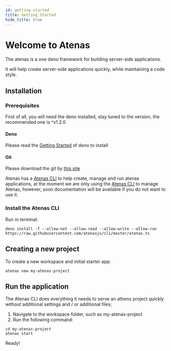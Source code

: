 ```yaml
---
id: getting-started
title: Getting Started
hide_title: true
---
```


# Welcome to Atenas

The atenas is a one deno framework for building server-side applications.

It will help create server-side applications quickly, while maintaining a code style.

## Installation

### Prerequisites

First of all, you will need the deno installed, stay tuned to the version, the recommended one is ^v1.2.0

#### Deno
Please read the [Getting Started](https://deno.land/manual/getting_started/installation) of deno to install

#### Git
Please download the git by [this site](https://git-scm.com/downloads)

Atenas has a [Atenas CLI](https://github.com/atenasjs/cli) to help create, manage and run atenas applications, at the moment we are only using the [Atenas CLI](https://github.com/atenasjs/cli)  to manage Atenas, however, soon documentation will be available if you do not want to use it.

### Install the Atenas CLI

Run in terminal:

```
deno install -f --allow-net --allow-read --allow-write --allow-run https://raw.githubusercontent.com/atenasjs/cli/master/atenas.ts
```

## Creating a new project

To create a new workspace and initial starter app:

```
atenas new my-atenas-project
```

## Run the application

The Atenas CLI does everything it needs to serve an athens project quickly without additional settings and / or additional files;

1. Navigate to the workspace folder, such as my-atenas-project
2. Run the following command:

```
cd my-atenas-project
atenas start
```

Ready!
